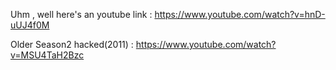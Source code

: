 Uhm , well here's an youtube link : https://www.youtube.com/watch?v=hnD-uUJ4f0M


Older Season2 hacked(2011) : https://www.youtube.com/watch?v=MSU4TaH2Bzc
